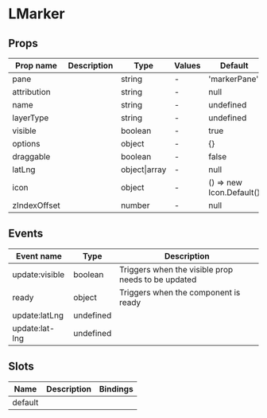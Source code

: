 # LMarker

## Props

| Prop name    | Description | Type          | Values | Default                  |
| ------------ | ----------- | ------------- | ------ | ------------------------ |
| pane         |             | string        | -      | 'markerPane'             |
| attribution  |             | string        | -      | null                     |
| name         |             | string        | -      | undefined                |
| layerType    |             | string        | -      | undefined                |
| visible      |             | boolean       | -      | true                     |
| options      |             | object        | -      | {}                       |
| draggable    |             | boolean       | -      | false                    |
| latLng       |             | object\|array | -      | null                     |
| icon         |             | object        | -      | () => new Icon.Default() |
| zIndexOffset |             | number        | -      | null                     |

## Events

| Event name     | Type      | Description                                        |
| -------------- | --------- | -------------------------------------------------- |
| update:visible | boolean   | Triggers when the visible prop needs to be updated |
| ready          | object    | Triggers when the component is ready               |
| update:latLng  | undefined |
| update:lat-lng | undefined |

## Slots

| Name    | Description | Bindings |
| ------- | ----------- | -------- |
| default |             |          |
